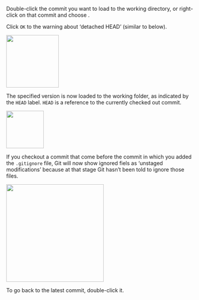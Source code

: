 Double-click the commit you want to load to the working directory, or right-click on that commit and choose .

Click `OK` to the warning about ‘detached HEAD’ (similar to below).

<img src="{{baseUrl}}/gitAndGithub/checkout/images/warning.png" height="140" />
<p/>

The specified version is now loaded to the working folder, as indicated by the `HEAD` label. `HEAD` is a reference to the currently checked out commit.

<img src="{{baseUrl}}/gitAndGithub/checkout/images/sourcetree_4.png" height="100" />
<p/>

If you checkout a commit that come before the commit in which you added the `.gitignore` file, Git will now show ignored fiels as ‘unstaged modifications’ because at that stage Git hasn’t been told to ignore those files.

<img src="{{baseUrl}}/gitAndGithub/checkout/images/sourcetree_5.png" height="260" />
<p/>

To go back to the latest commit, double-click it.
